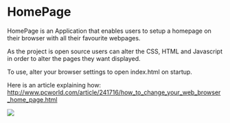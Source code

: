HomePage
========
HomePage is an Application that enables users to setup a homepage on their browser with all their favourite webpages. 

As the project is open source users can alter the CSS, HTML and Javascript in order to alter the pages they want displayed.

To use, alter your browser settings to open index.html on startup.

Here is an article explaining how: 
http://www.pcworld.com/article/241716/how_to_change_your_web_browser_home_page.html

![](http://imgur.com/fJvaaTI.jpg)
